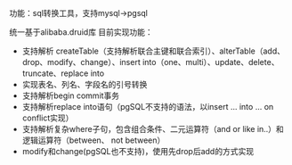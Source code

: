 功能：sql转换工具，支持mysql->pgsql

统一基于alibaba.druid库
目前实现功能：
- 支持解析 createTable（支持解析联合主键和联合索引）、alterTable（add、drop、modify、change）、insert into（one、multi）、update、delete、truncate、replace into
- 实现表名、列名、字段名的引号转换
- 支持解析begin commit事务
- 支持解析replace into语句（pgSQL不支持的语法，以insert ... into ... on conflict实现）
- 支持解析复杂where子句，包含组合条件、二元运算符（and or like in..）和逻辑运算符（between、 not between）
- modify和change(pgSQL也不支持)，使用先drop后add的方式实现
